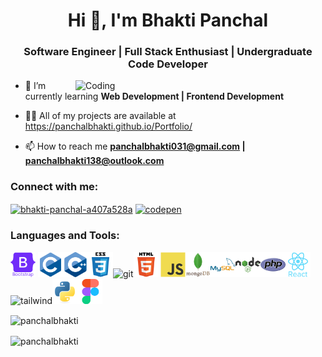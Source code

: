 <h1 align="center">Hi 👋, I'm Bhakti Panchal</h1>
<h3 align="center">Software Engineer |  Full Stack Enthusiast  | Undergraduate Code Developer</h3>
<img alt="Coding" width="400px" align="right" src=""C:\Users\Bhakti\OneDrive\Desktop\myProjects\github gif.mp4"">

- 🌱 I’m currently learning **Web Development | Frontend Development**

- 👨‍💻 All of my projects are available at https://panchalbhakti.github.io/Portfolio/

<!--- 💬 Ask me about **HTML, CSS, JavaScript, PHP, MySQL, C, C++, ReactJS, MongoDB, node.js, TailwindCss, BootStrap, Python, Figma**-->

- 📫 How to reach me **panchalbhakti031@gmail.com | panchalbhakti138@outlook.com**

<h3 align="left">Connect with me:</h3>
<p align="left">
<a href="https://linkedin.com/in/bhakti-panchal-a407a528a" target="blank"><img align="center" src="https://raw.githubusercontent.com/rahuldkjain/github-profile-readme-generator/master/src/images/icons/Social/linked-in-alt.svg" alt="bhakti-panchal-a407a528a" height="30" width="40" /></a> <a href="https://codepen.io/Bhakti-Panchal" target="blank"><img align="center" src="https://avatars.githubusercontent.com/u/1545643?s=200&v=4" alt="codepen" width="40" height="40"/></a>
</p>

<h3 align="left">Languages and Tools:</h3>
<p align="left"><img src="https://raw.githubusercontent.com/devicons/devicon/master/icons/bootstrap/bootstrap-plain-wordmark.svg" alt="bootstrap" width="40" height="40"/> <img src="https://raw.githubusercontent.com/devicons/devicon/master/icons/c/c-original.svg" alt="c" width="40" height="40"/><img src="https://raw.githubusercontent.com/devicons/devicon/master/icons/cplusplus/cplusplus-original.svg" alt="cplusplus" width="40" height="40"/><img src="https://raw.githubusercontent.com/devicons/devicon/master/icons/css3/css3-original-wordmark.svg" alt="css3" width="40" height="40"/><img src="https://www.vectorlogo.zone/logos/git-scm/git-scm-icon.svg" alt="git" width="40" height="40"/><img src="https://raw.githubusercontent.com/devicons/devicon/master/icons/html5/html5-original-wordmark.svg" alt="html5" width="40" height="40"/> <img src="https://raw.githubusercontent.com/devicons/devicon/master/icons/javascript/javascript-original.svg" alt="javascript" width="40" height="40"/><img src="https://raw.githubusercontent.com/devicons/devicon/master/icons/mongodb/mongodb-original-wordmark.svg" alt="mongodb" width="40" height="40"/><img src="https://raw.githubusercontent.com/devicons/devicon/master/icons/mysql/mysql-original-wordmark.svg" alt="mysql" width="40" height="40"/><img src="https://raw.githubusercontent.com/devicons/devicon/master/icons/nodejs/nodejs-original-wordmark.svg" alt="nodejs" width="40" height="40"/><img src="https://raw.githubusercontent.com/devicons/devicon/master/icons/php/php-original.svg" alt="php" width="40" height="40"/><img src="https://raw.githubusercontent.com/devicons/devicon/master/icons/react/react-original-wordmark.svg" alt="react" width="40" height="40"/><img src="https://www.vectorlogo.zone/logos/tailwindcss/tailwindcss-icon.svg" alt="tailwind" width="40" height="40"/><img src="https://raw.githubusercontent.com/devicons/devicon/master/icons/python/python-original.svg" alt="tailwind" width="40" height="40"/><img src="https://raw.githubusercontent.com/devicons/devicon/master/icons/figma/figma-original.svg" alt="c" width="40" height="40"/> </p>

<p><img align="center" src="https://github-readme-stats.vercel.app/api/top-langs?username=panchalbhakti&show_icons=true&locale=en&layout=compact" alt="panchalbhakti" /></p>

<p><img align="center" src="https://github-readme-streak-stats.herokuapp.com/?user=panchalbhakti&" alt="panchalbhakti" /></p>

